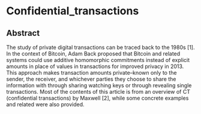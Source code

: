 # Confidential_transactions

## Abstract

The study of private digital transactions can be traced back to the 1980s [1]. In the context of Bitcoin, Adam Back proposed that Bitcoin and related systems could use additive homomorphic commitments instead of explicit amounts in place of values in transactions for improved privacy in 2013. This approach makes transaction amounts private–known only to the sender, the receiver, and whichever parties they choose to share the information with through sharing watching keys or through revealing single transactions. Most of the contents of this article is from an overview of CT (confidential transactions) by Maxwell [2], while some concrete examples and related were also provided.

